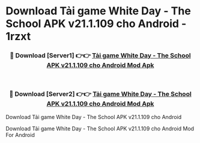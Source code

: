 # Download Tải game White Day - The School APK v21.1.109 cho Android - 1rzxt


<div align="center">
<h3>🔴 Download [Server1] 👉👉 <a href="https://apk-comot.site?title=Tải_game_White_Day_-_The_School_APK_v21.1.109_cho_Android">Tải game White Day - The School APK v21.1.109 cho Android Mod Apk</a></h3><br>
<h3>🔴 Download [Server2] 👉👉 <a href="https://apk-comot.site?title=Tải_game_White_Day_-_The_School_APK_v21.1.109_cho_Android">Tải game White Day - The School APK v21.1.109 cho Android Mod Apk</a></h3>
</div>



Download Tải game White Day - The School APK v21.1.109 cho Android 

Download Tải game White Day - The School APK v21.1.109 cho Android Mod For Android